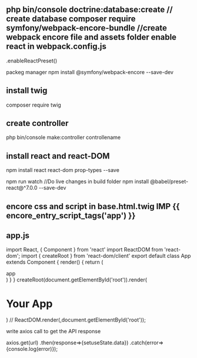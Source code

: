 php bin/console doctrine:database:create  // create database
composer require symfony/webpack-encore-bundle   //create webpack encore  file and assets folder
enable react in webpack.config.js 
------------------------------------
.enableReactPreset()

packeg manager 
npm install @symfony/webpack-encore --save-dev

install twig
------------
composer require twig

create controller
-------------------
php bin/console make:controller controllename

install react and react-DOM
---------------------------------
npm install react react-dom prop-types --save

npm run watch  //Do live changes in build folder 
npm install @babel/preset-react@^7.0.0 --save-dev 

encore css and script in base.html.twig   IMP
{{ encore_entry_script_tags('app') }}
-------------------
app.js
---------------
import React, { Component } from 'react'
import ReactDOM from 'react-dom';
import { createRoot } from 'react-dom/client'
export default class App extends Component {
  render() {
    return (
      <div>app</div>
    )
  }
}
createRoot(document.getElementById('root')).render(<h1>Your App</h1>)
// ReactDOM.render(<App/>,document.getElementById('root'));


write axios call to get the API response

axios.get(url)
.then(response=>{setuseState.data})
.catch(error=>{console.log(error)});